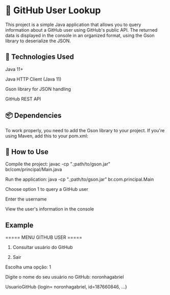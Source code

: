 # 📘 GitHub User Lookup
This project is a simple Java application that allows you to query information about a GitHub user using GitHub's public API. The returned data is displayed in the console in an organized format, using the Gson library to deserialize the JSON.

## 🚀 Technologies Used
Java 11+

Java HTTP Client (Java 11)

Gson library for JSON handling

GitHub REST API


## 📦 Dependencies
To work properly, you need to add the Gson library to your project.
If you're using Maven, add this to your pom.xml:



## 🧪  How to Use
Compile the project:
javac -cp ".;path/to/gson.jar" br/com/principal/Main.java

Run the application:
java -cp ".;path/to/gson.jar" br.com.principal.Main

Choose option 1 to query a GitHub user

Enter the username

View the user's information in the console


## Example
===== MENU GITHUB USER =====
1. Consultar usuário do GitHub

0. Sair


Escolha uma opção: 1

Digite o nome do seu usuário no GitHub: noronhagabriel

UsuarioGitHub {login= noronhagabriel, id=187660846, ...}

